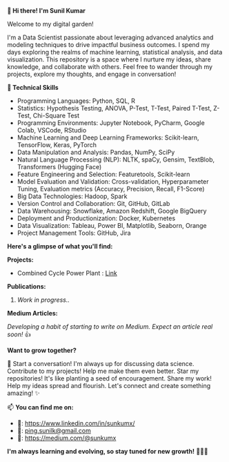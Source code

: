  **:wave: Hi there! I'm Sunil Kumar**

Welcome to my digital garden!

I'm a Data Scientist passionate about leveraging advanced analytics and modeling techniques to drive impactful business outcomes. I spend my days exploring the realms of machine learning, statistical analysis, and data visualization. This repository is a space where I nurture my ideas, share knowledge, and collaborate with others. Feel free to wander through my projects, explore my thoughts, and engage in conversation!

**🚀 Technical Skills**

- Programming Languages: Python, SQL, R
- Statistics: Hypothesis Testing, ANOVA, P-Test, T-Test, Paired T-Test, Z-Test, Chi-Square Test
- Programming Environments: Jupyter Notebook, PyCharm, Google Colab, VSCode, RStudio
- Machine Learning and Deep Learning Frameworks: Scikit-learn, TensorFlow, Keras, PyTorch
- Data Manipulation and Analysis: Pandas, NumPy, SciPy
- Natural Language Processing (NLP): NLTK, spaCy, Gensim, TextBlob, Transformers (Hugging Face)
- Feature Engineering and Selection: Featuretools, Scikit-learn
- Model Evaluation and Validation: Cross-validation, Hyperparameter Tuning, Evaluation metrics (Accuracy, Precision, Recall, F1-Score)
- Big Data Technologies: Hadoop, Spark
- Version Control and Collaboration: Git, GitHub, GitLab
- Data Warehousing: Snowflake, Amazon Redshift, Google BigQuery
- Deployment and Productionization: Docker, Kubernetes
- Data Visualization: Tableau, Power BI, Matplotlib, Seaborn, Orange
- Project Management Tools: GitHub, Jira

**Here's a glimpse of what you'll find:**

**Projects:**

- Combined Cycle Power Plant : [Link](https://github.com/sunkumx/Combined-Cycle-Power-Plant)
<!--
- [Project 2] : [Description and Link]
- [Project 3] : [Description and Link]
- [And more! Check out my pinned repositories for highlights.]
-->
**Publications:**

1. _Work in progress.._

**Medium Articles:**

_Developing a habit of starting to write on Medium. Expect an article real soon!_ :thumbsup:  
<!--
- [Article 1] : [Description and Link]
- [Article 2] : [Description and Link]
- [Article 3] : [Description and Link]
-->
**Want to grow together?**

👯 Start a conversation! I'm always up for discussing data science.
Contribute to my projects! Help me make them even better.
Star my repositories! It's like planting a seed of encouragement.
Share my work! Help my ideas spread and flourish.
Let's connect and create something amazing! ✨

📫 **You can find me on:**

- :link:: https://www.linkedin.com/in/sunkumx/
- :email:: ping.sunilk@gmail.com
- :newspaper:: https://medium.com/@sunkumx


**I'm always learning and evolving, so stay tuned for new growth!** :rocket::rocket::rocket:

<!--
| 	Sl No	 | 	Project Name	 | 	Type	 | Link |
| 	:-----:	 | 	:-----:	 | 	:-----:	 | :-----:	 |
| 	1	| 	Combined Cycle Power Plant	| 	ML	 | | 	[Link] (https://github.com/sunkumx/Combined-Cycle-Power-Plant)	 |
| 	2	| 	Value2	| 	Value3	 | | 	Value3	 |
| 	3	| 	Value2	| 	Value3	 | | 	Value3	 |
| 	4	| 	Value2	| 	Value3	 | | 	Value3	 |
| 	5	| 	Value2	| 	Value3	 | | 	Value3	 |
-->
